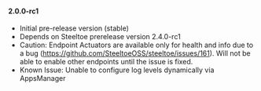#### 2.0.0-rc1
- Initial pre-release version (stable)
- Depends on Steeltoe prerelease version 2.4.0-rc1
- Caution: Endpoint Actuators are available only for health and info due to a bug (https://github.com/SteeltoeOSS/steeltoe/issues/161). Will not be able to enable other endpoints until the issue is fixed.
- Known Issue: Unable to configure log levels dynamically via AppsManager